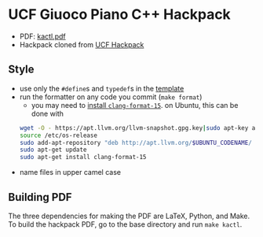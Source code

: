 # UCF Giuoco Piano C++ Hackpack

- PDF: [kactl.pdf](https://github.com/ucf-programming-team/hackpack-cpp/releases/download/latest/kactl.pdf)
- Hackpack cloned from [UCF Hackpack](https://github.com/ucf-programming-team/hackpack-cpp) 

## Style
- use only the `#define`s and `typedef`s in the [template](https://github.com/ucf-programming-team/hackpack-cpp/blob/master/content/contest/template.cpp)
- run the formatter on any code you commit (`make format`)
    - you may need to [install `clang-format-15`](https://apt.llvm.org/).
    on Ubuntu, this can be done with
    ```bash
    wget -O - https://apt.llvm.org/llvm-snapshot.gpg.key|sudo apt-key add -
    source /etc/os-release
    sudo add-apt-repository "deb http://apt.llvm.org/$UBUNTU_CODENAME/ llvm-toolchain-$UBUNTU_CODENAME-15 main"
    sudo apt-get update
    sudo apt-get install clang-format-15
    ```
- name files in upper camel case

## Building PDF
The three dependencies for making the PDF are LaTeX, Python, and Make.
To build the hackpack PDF, go to the base directory and run `make kactl`.
